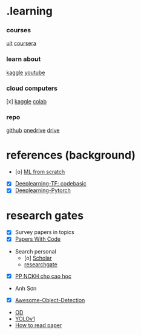 # .learning
### courses
[uit](https://courses.uit.edu.vn/)
[coursera](https://www.coursera.org/my-learning?myLearningTab=COMPLETED)
### learn about 
[kaggle](https://www.kaggle.com/learn)
[youtube](https://www.youtube.com/@QuanHoangNgoc-yu9uo/featured)
### cloud computers 
[x] [kaggle](https://www.kaggle.com/work/code)
[colab](https://colab.research.google.com/)
### repo
[github](https://github.com/QuanHoangNgoc)
[onedrive](https://uithcm-my.sharepoint.com/personal/22521178_ms_uit_edu_vn/_layouts/15/onedrive.aspx?login_hint=22521178%40ms%2Euit%2Eedu%2Evn&view=0)
[drive](https://drive.google.com/drive/u/0/home)

# references (background) 
- [o] [ML from scratch](https://www.youtube.com/watch?v=ngLyX54e1LU&list=PLqnslRFeH2Upcrywf-u2etjdxxkL8nl7E)
- [x] [Deeplearning-TF: codebasic](https://www.youtube.com/playlist?list=PLeo1K3hjS3uu7CxAacxVndI4bE_o3BDtO)
- [x] [Deeplearning-Pytorch](https://d2l.ai/chapter_introduction/index.html)

# research gates 
- [x] Survey papers in topics
- [x] [Papers With Code](https://paperswithcode.com/)
- Search personal
  - [o] [Scholar](https://scholar.google.com.vn/)
  - [researchgate](https://github.com/QuanHoangNgoc/CS2205.CH1501/blob/main/README.md)
- [x] [PP NCKH cho cao học](https://github.com/QuanHoangNgoc/CS2205.CH1501)
- Anh Sơn 
- [x] [Awesome-Object-Detection](https://github.com/daicoolb/Awesome-Object-Detections)
- [OD](https://github.com/amusi/awesome-object-detection)
- [YOLOv1](https://arxiv.org/abs/1506.02640)
- [How to read paper](http://ccr.sigcomm.org/online/files/p83-keshavA.pdf)
